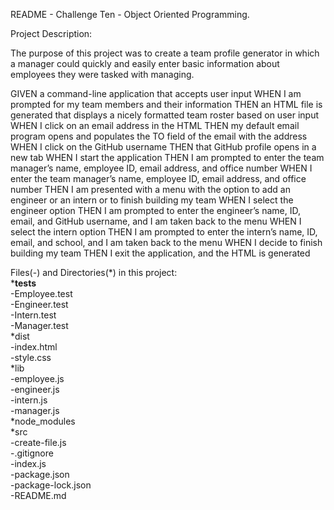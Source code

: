 README - Challenge Ten - Object Oriented Programming.

Project Description:

The purpose of this project was to create a team profile generator in which a manager could quickly and easily enter basic information about employees they were tasked with managing.

GIVEN a command-line application that accepts user input
WHEN I am prompted for my team members and their information
THEN an HTML file is generated that displays a nicely formatted team roster based on user input
WHEN I click on an email address in the HTML
THEN my default email program opens and populates the TO field of the email with the address
WHEN I click on the GitHub username
THEN that GitHub profile opens in a new tab
WHEN I start the application
THEN I am prompted to enter the team manager’s name, employee ID, email address, and office number
WHEN I enter the team manager’s name, employee ID, email address, and office number
THEN I am presented with a menu with the option to add an engineer or an intern or to finish building my team
WHEN I select the engineer option
THEN I am prompted to enter the engineer’s name, ID, email, and GitHub username, and I am taken back to the menu
WHEN I select the intern option
THEN I am prompted to enter the intern’s name, ID, email, and school, and I am taken back to the menu
WHEN I decide to finish building my team
THEN I exit the application, and the HTML is generated

Files(-) and Directories(*) in this project:\
*__tests__\
    -Employee.test\
    -Engineer.test\
    -Intern.test\
    -Manager.test\
*dist\
    -index.html\
    -style.css\
*lib\
    -employee.js\
    -engineer.js\
    -intern.js\
    -manager.js\
*node_modules\
*src\
    -create-file.js\
-.gitignore\
-index.js\
-package.json\
-package-lock.json\
-README.md